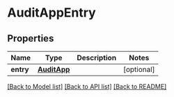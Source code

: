 # AuditAppEntry

## Properties
Name | Type | Description | Notes
------------ | ------------- | ------------- | -------------
**entry** | [**AuditApp**](AuditApp.md) |  | [optional] 

[[Back to Model list]](../README.md#documentation-for-models) [[Back to API list]](../README.md#documentation-for-api-endpoints) [[Back to README]](../README.md)


